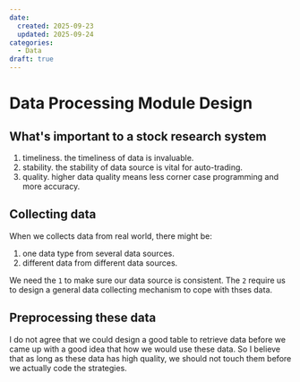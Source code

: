 ```yaml
---
date:
  created: 2025-09-23
  updated: 2025-09-24
categories:
  - Data
draft: true
---
```

# Data Processing Module Design

## What's important to a stock research system

1. timeliness. the timeliness of data is invaluable.
2. stability. the stability of data source is vital for auto-trading.
3. quality. higher data quality means less corner case programming and more accuracy.

## Collecting data

When we collects data from real world, there might be:

1. one data type from several data sources.
2. different data from different data sources.

We need the `1` to make sure our data source is consistent. The `2` require us to design a general data collecting mechanism to
cope with thses data.

## Preprocessing these data

I do not agree that we could design a good table to retrieve
data before we came up with a good idea that how we would use
these data. So I believe that as long as these data has high
quality, we should not touch them before we actually code the
strategies.
